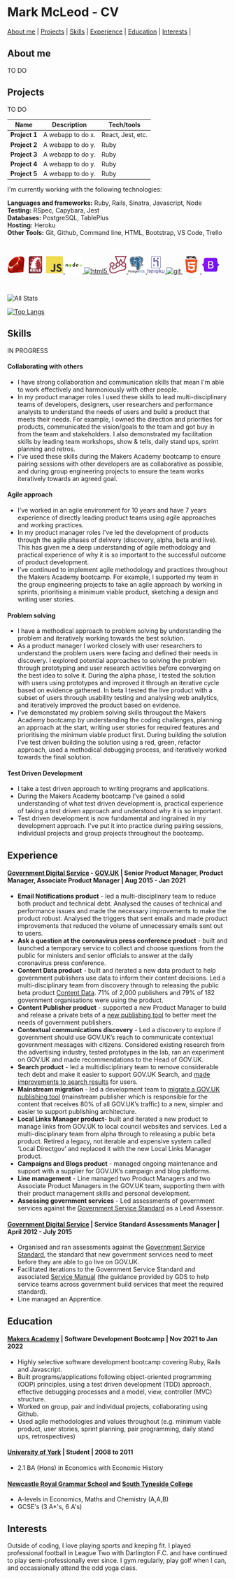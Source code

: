 # Mark McLeod - CV

[About me](#aboutme) | [Projects](#projects) | [Skills](#skills) | [Experience](#experience) | [Education](#education) | [Interests](#interests) |

## <a name="aboutme">About me</a>

TO DO

## <a name="projects">Projects</a>

TO DO

| Name                         | Description       | Tech/tools        |
| ---------------------------- | ----------------- | ----------------- |
| **Project 1** | A webapp to do x. | React, Jest, etc. |
| **Project 2** | A webapp to do y. | Ruby              |
| **Project 3** | A webapp to do y. | Ruby              |
| **Project 4** | A webapp to do y. | Ruby              |
| **Project 5** | A webapp to do y. | Ruby              |

I'm currently working with the following technologies:

**Languages and frameworks:** Ruby, Rails, Sinatra, Javascript, Node\
**Testing:** RSpec, Capybara, Jest\
**Databases:** PostgreSQL, TablePlus\
**Hosting:** Heroku\
**Other Tools:** Git, Github, Command line, HTML, Bootstrap, VS Code, Trello

<br>

<p align="left">
<a href="https://www.ruby-lang.org/en/" target="_blank"> <img src="https://raw.githubusercontent.com/devicons/devicon/master/icons/ruby/ruby-original.svg" alt="ruby" width="40" height="40"/></a>
<a href="https://rubyonrails.org" target="_blank"> <img src="https://raw.githubusercontent.com/devicons/devicon/master/icons/rails/rails-original-wordmark.svg" alt="rails" width="40" height="40"/></a>
<a href="https://developer.mozilla.org/en-US/docs/Web/JavaScript" target="_blank">
<img src="https://raw.githubusercontent.com/devicons/devicon/master/icons/javascript/javascript-original.svg" alt="javascript" width="40" height="40"/> </a>
<a href="https://nodejs.org/en/" target="_blank"> <img src="https://raw.githubusercontent.com/devicons/devicon/2ae2a900d2f041da66e950e4d48052658d850630/icons/nodejs/nodejs-original-wordmark.svg" alt="nodejs" width="40" height="40"/> </a>
<a href="https://rspec.info/" target="_blank"> <img src="https://rspec.info/images/logo.png" alt="html5" width="40" height="40"/> </a>
<a href="https://jestjs.io/" target="_blank"> <img src="https://raw.githubusercontent.com/devicons/devicon/2ae2a900d2f041da66e950e4d48052658d850630/icons/jest/jest-plain.svg" alt="jest" width="40" height="40"/> </a>
</a> <a href="https://www.postgresql.org" target="_blank"> <img src="https://raw.githubusercontent.com/devicons/devicon/master/icons/postgresql/postgresql-original-wordmark.svg" alt="postgresql" width="40" height="40"/> </a>
<a href="https://www.heroku.com/" target="_blank"> <img src="https://raw.githubusercontent.com/devicons/devicon/2ae2a900d2f041da66e950e4d48052658d850630/icons/heroku/heroku-original-wordmark.svg" alt="html5" width="40" height="40"/> </a>
<a href="https://git-scm.com/" target="_blank"> <img src="https://www.vectorlogo.zone/logos/git-scm/git-scm-icon.svg" alt="git" width="40" height="40"/> </a>
<a href="https://www.w3.org/html/" target="_blank"> <img src="https://raw.githubusercontent.com/devicons/devicon/master/icons/html5/html5-original-wordmark.svg" alt="html5" width="40" height="40"/> </a>
<a href="https://getbootstrap.com/" target="_blank"> <img src="https://raw.githubusercontent.com/devicons/devicon/2ae2a900d2f041da66e950e4d48052658d850630/icons/bootstrap/bootstrap-original.svg" alt="html5" width="40" height="40"/> </a>
</p>

<br>

![All Stats](https://github-readme-stats.vercel.app/api?username=cloudy1986&show_icons=true&include_all_commits=true&count_private=true)

[![Top Langs](https://github-readme-stats.vercel.app/api/top-langs/?username=cloudy1986)](https://github.com/cloudy1986/github-readme-stats)


## <a name="skills">Skills</a>

IN PROGRESS

#### Collaborating with others

- I have strong collaboration and communication skills that mean I'm able to work effectively and harmoniously with other people.
- In my product manager roles I used these skills to lead multi-disciplinary teams of developers, designers, user researchers and performance analysts to understand the needs of users and build a product that meets their needs. For example, I owned the direction and priorities for products, communicated the vision/goals to the team and got buy in from the team and stakeholders. I also demonstrated my facilitation skills by leading team workshops, show & tells, daily stand ups, sprint planning and retros.
- I've used these skills during the Makers Academy bootcamp to ensure pairing sessions with other developers are as collaborative as possible, and during group engineering projects to ensure the team works iteratively towards an agreed goal.

#### Agile approach

- I've worked in an agile environment for 10 years and have 7 years experience of directly leading product teams using agile approaches and working practices.
- In my product manager roles I've led the development of products through the agile phases of delivery (discovery, alpha, beta and live). This has given me a deep understanding of agile methodology and practical experience of why it is so important to the successful outcome of product development.
- I've continued to implement agile methodology and practices throughout the Makers Academy bootcamp. For example, I supported my team in the group engineering projects to take an agile approach by working in sprints, prioritising a minimum viable product, sketching a design and writing user stories.

#### Problem solving
- I have a methodical approach to problem solving by understanding the problem and iteratively working towards the best solution.
- As a product manager I worked closely with user researchers to understand the problem users were facing and defined their needs in discovery. I explored potential approaches to solving the problem through prototyping and user research activities before converging on the best idea to solve it. During the alpha phase, I tested the solution with users using prototypes and improved it through an iterative cycle based on evidence gathered. In beta I tested the live product with a subset of users through usability testing and analysing web analytics, and iteratively improved the product based on evidence.
- I've demonstated my problem solving skills througout the Makers Academy bootcamp by understanding the coding challenges, planning an approach at the start, writing user stories for required features and prioritising the minimum viable product first. During building the solution I've test driven building the solution using a red, green, refactor approach, used a methodical debugging process, and iteratively worked towards the final solution.

#### Test Driven Development
- I take a test driven approach to writing programs and applications.
- During the Makers Academy bootcamp I've gained a solid understanding of what test driven development is, practical experience of taking a test driven approach and understood why it is so important.
- Test driven development is now fundamental and ingrained in my development approach. I've put it into practice during pairing sessions, individual projects and group projects throughout the bootcamp.

## <a name="experience">Experience</a>

#### [Government Digital Service](https://www.gov.uk/government/organisations/government-digital-service) - [GOV.UK](https://www.gov.uk/) | **Senior Product Manager, Product Manager, Associate Product Manager** | Aug 2015 - Jan 2021

- **Email Notifications product** - led a multi-disciplinary team to reduce both product and technical debt. Analysed the causes of technical and performance issues and made the necessary improvements to make the product robust. Analysed the triggers that sent emails and made product improvements that reduced the volume of unnecessary emails sent out to users.
- **Ask a question at the coronavirus press conference product** - built and launched a temporary service to collect and choose questions from the public for ministers and senior officials to answer at the daily coronavirus press conference.
- **Content Data product** - built and iterated a new data product to help government publishers use data to inform their content decisions. Led a multi-disciplinary team from discovery through to releasing the public beta product [Content Data](https://insidegovuk.blog.gov.uk/2019/06/05/helping-content-designers-access-gov-uk-data-quickly-and-easily/). 71% of 2,000 publishers and 79% of 182 government organisations were using the product.
- **Content Publisher product** - supported a new Product Manager to build and release a private beta of a [new publishing tool](https://insidegovuk.blog.gov.uk/2019/04/23/building-and-testing-the-new-content-publisher/) to better meet the needs of government publishers.
- **Contextual communications discovery** - Led a discovery to explore if government should use GOV.UK’s reach to communicate contextual government messages with citizens. Considered existing research from the advertising industry, tested prototypes in the lab, ran an experiment on GOV.UK and made recommendations to the Head of GOV.UK.
- **Search product** - led a multidisciplinary team to remove considerable tech debt and make it easier to support GOV.UK Search, and [made improvements to search results](https://insidegovuk.blog.gov.uk/2017/11/14/using-ab-testing-to-measurably-improve-common-user-journeys/) for users.
- **Mainstream migration** - led a development team to [migrate a GOV.UK publishing tool](https://insidegovuk.blog.gov.uk/2017/03/22/using-gov-uks-new-publishing-platform-for-mainstream-formats/) (mainstream publisher which is responsible for the content that receives 80% of all GOV.UK’s traffic) to a new, simpler and easier to support publishing architecture.
- **Local Links Manager product**- built and iterated a new product to manage links from GOV.UK to local council websites and services. Led a multi-disciplinary team from alpha through to releasing a public beta product. Retired a legacy, not iterable and expensive system called ‘Local Directgov’ and replaced it with the new Local Links Manager product.
- **Campaigns and Blogs product** - managed ongoing maintenance and support with a supplier for GOV.UK’s campaign and blog platforms.
- **Line management** - Line managed two Product Managers and two Associate Product Managers in the GOV.UK team, supporting them with their product management skills and personal development.
- **Assessing government services** - Led assessments of government services against the [Government Service Standard](https://www.gov.uk/service-manual/service-standard) as a Lead Assessor.

#### [Government Digital Service](https://www.gov.uk/government/organisations/government-digital-service) | **Service Standard Assessments Manager** | April 2012 - July 2015
 
- Organised and ran assessments against the [Government Service Standard](https://www.gov.uk/service-manual/service-standard), the standard that new government services need to meet before they are able to go live on GOV.UK.
- Facilitated iterations to the Government Service Standard and associated [Service Manual](https://www.gov.uk/service-manual) (the guidance provided by GDS to help service teams across government build services that meet the required standard).
- Line managed an Apprentice.

## <a name="education">Education</a>

#### [Makers Academy](https://www.makers.tech/) | **Software Development Bootcamp** | Nov 2021 to Jan 2022

- Highly selective software development bootcamp covering Ruby, Rails and Javascript.
- Built programs/applications following object-oriented programming (OOP) principles, using a test driven development (TDD) approach, effective debugging processes and a model, view, controller (MVC) structure.
- Worked on group, pair and individual projects, collaborating using Github.
- Used agile methodologies and values throughout (e.g. minimum viable product, user stories, sprint planning, pair programming, daily stand ups, retrospectives)

#### [University of York](https://www.york.ac.uk/) | **Student** | 2008 to 2011
 
- 2.1 BA (Hons) in Economics with Economic History
 
#### [Newcastle Royal Grammar School](https://www.rgs.newcastle.sch.uk/) and [South Tyneside College](https://www.stc.ac.uk/)
 
- A-levels in Economics, Maths and Chemistry (A,A,B)
- GCSE's (3 A*'s, 6 A's)

## <a name="interests">Interests</a>

Outside of coding, I love playing sports and keeping fit. I played professional football in League Two with Darlington F.C. and have continued to play semi-professionally ever since. I gym regularly, play golf when I can, and occassionally attend the odd yoga class.
